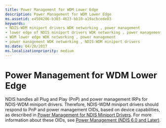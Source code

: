 ```yaml
---
title: Power Management for WDM Lower Edge
description: Power Management for WDM Lower Edge
ms.assetid: e4504206-b303-4623-bb10-a19acbcede03
keywords:
- NDIS-WDM miniport drivers WDK networking , power management
- lower edge of NDIS miniport drivers WDK networking , power management
- WDM lower edge WDK networking , power management
- power management WDK networking , NDIS-WDM miniport drivers
ms.date: 04/20/2017
ms.localizationpriority: medium
---
```


# Power Management for WDM Lower Edge





NDIS handles all Plug and Play (PnP) and power management IRPs for NDIS-WDM miniport drivers. Therefore, NDIS-WDM miniport drivers should respond to PnP and power management OIDs, based on device capabilities, as described in [Power Management for NDIS Miniport Drivers](https://msdn.microsoft.com/library/windows/hardware/hh205399). For more information about these OIDs, see [Power Management (NDIS 6.0 and Later)](https://msdn.microsoft.com/library/windows/hardware/hh205399).

 

 





